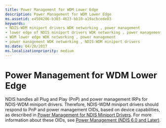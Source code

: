 ```yaml
---
title: Power Management for WDM Lower Edge
description: Power Management for WDM Lower Edge
ms.assetid: e4504206-b303-4623-bb10-a19acbcede03
keywords:
- NDIS-WDM miniport drivers WDK networking , power management
- lower edge of NDIS miniport drivers WDK networking , power management
- WDM lower edge WDK networking , power management
- power management WDK networking , NDIS-WDM miniport drivers
ms.date: 04/20/2017
ms.localizationpriority: medium
---
```


# Power Management for WDM Lower Edge





NDIS handles all Plug and Play (PnP) and power management IRPs for NDIS-WDM miniport drivers. Therefore, NDIS-WDM miniport drivers should respond to PnP and power management OIDs, based on device capabilities, as described in [Power Management for NDIS Miniport Drivers](https://msdn.microsoft.com/library/windows/hardware/hh205399). For more information about these OIDs, see [Power Management (NDIS 6.0 and Later)](https://msdn.microsoft.com/library/windows/hardware/hh205399).

 

 





